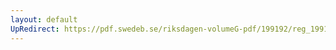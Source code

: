 ```yaml
---
layout: default
UpRedirect: https://pdf.swedeb.se/riksdagen-volumeG-pdf/199192/reg_199192/reg_199192_0246.pdf
---
```

